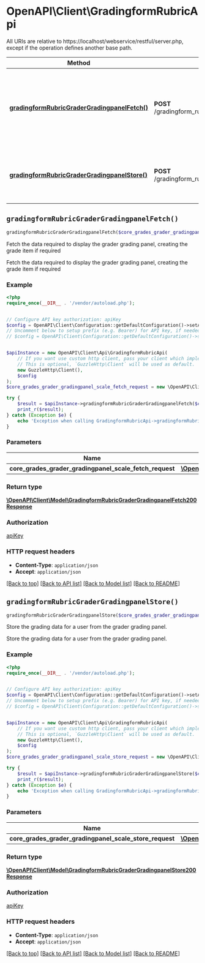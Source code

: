 # OpenAPI\Client\GradingformRubricApi

All URIs are relative to https://localhost/webservice/restful/server.php, except if the operation defines another base path.

| Method | HTTP request | Description |
| ------------- | ------------- | ------------- |
| [**gradingformRubricGraderGradingpanelFetch()**](GradingformRubricApi.md#gradingformRubricGraderGradingpanelFetch) | **POST** /gradingform_rubric_grader_gradingpanel_fetch | Fetch the data required to display the grader grading panel, creating the grade item if required |
| [**gradingformRubricGraderGradingpanelStore()**](GradingformRubricApi.md#gradingformRubricGraderGradingpanelStore) | **POST** /gradingform_rubric_grader_gradingpanel_store | Store the grading data for a user from the grader grading panel. |


## `gradingformRubricGraderGradingpanelFetch()`

```php
gradingformRubricGraderGradingpanelFetch($core_grades_grader_gradingpanel_scale_fetch_request): \OpenAPI\Client\Model\GradingformRubricGraderGradingpanelFetch200Response
```

Fetch the data required to display the grader grading panel, creating the grade item if required

Fetch the data required to display the grader grading panel, creating the grade item if required

### Example

```php
<?php
require_once(__DIR__ . '/vendor/autoload.php');


// Configure API key authorization: apiKey
$config = OpenAPI\Client\Configuration::getDefaultConfiguration()->setApiKey('Authorization', 'YOUR_API_KEY');
// Uncomment below to setup prefix (e.g. Bearer) for API key, if needed
// $config = OpenAPI\Client\Configuration::getDefaultConfiguration()->setApiKeyPrefix('Authorization', 'Bearer');


$apiInstance = new OpenAPI\Client\Api\GradingformRubricApi(
    // If you want use custom http client, pass your client which implements `GuzzleHttp\ClientInterface`.
    // This is optional, `GuzzleHttp\Client` will be used as default.
    new GuzzleHttp\Client(),
    $config
);
$core_grades_grader_gradingpanel_scale_fetch_request = new \OpenAPI\Client\Model\CoreGradesGraderGradingpanelScaleFetchRequest(); // \OpenAPI\Client\Model\CoreGradesGraderGradingpanelScaleFetchRequest

try {
    $result = $apiInstance->gradingformRubricGraderGradingpanelFetch($core_grades_grader_gradingpanel_scale_fetch_request);
    print_r($result);
} catch (Exception $e) {
    echo 'Exception when calling GradingformRubricApi->gradingformRubricGraderGradingpanelFetch: ', $e->getMessage(), PHP_EOL;
}
```

### Parameters

| Name | Type | Description  | Notes |
| ------------- | ------------- | ------------- | ------------- |
| **core_grades_grader_gradingpanel_scale_fetch_request** | [**\OpenAPI\Client\Model\CoreGradesGraderGradingpanelScaleFetchRequest**](../Model/CoreGradesGraderGradingpanelScaleFetchRequest.md)|  | |

### Return type

[**\OpenAPI\Client\Model\GradingformRubricGraderGradingpanelFetch200Response**](../Model/GradingformRubricGraderGradingpanelFetch200Response.md)

### Authorization

[apiKey](../../README.md#apiKey)

### HTTP request headers

- **Content-Type**: `application/json`
- **Accept**: `application/json`

[[Back to top]](#) [[Back to API list]](../../README.md#endpoints)
[[Back to Model list]](../../README.md#models)
[[Back to README]](../../README.md)

## `gradingformRubricGraderGradingpanelStore()`

```php
gradingformRubricGraderGradingpanelStore($core_grades_grader_gradingpanel_scale_store_request): \OpenAPI\Client\Model\GradingformRubricGraderGradingpanelStore200Response
```

Store the grading data for a user from the grader grading panel.

Store the grading data for a user from the grader grading panel.

### Example

```php
<?php
require_once(__DIR__ . '/vendor/autoload.php');


// Configure API key authorization: apiKey
$config = OpenAPI\Client\Configuration::getDefaultConfiguration()->setApiKey('Authorization', 'YOUR_API_KEY');
// Uncomment below to setup prefix (e.g. Bearer) for API key, if needed
// $config = OpenAPI\Client\Configuration::getDefaultConfiguration()->setApiKeyPrefix('Authorization', 'Bearer');


$apiInstance = new OpenAPI\Client\Api\GradingformRubricApi(
    // If you want use custom http client, pass your client which implements `GuzzleHttp\ClientInterface`.
    // This is optional, `GuzzleHttp\Client` will be used as default.
    new GuzzleHttp\Client(),
    $config
);
$core_grades_grader_gradingpanel_scale_store_request = new \OpenAPI\Client\Model\CoreGradesGraderGradingpanelScaleStoreRequest(); // \OpenAPI\Client\Model\CoreGradesGraderGradingpanelScaleStoreRequest

try {
    $result = $apiInstance->gradingformRubricGraderGradingpanelStore($core_grades_grader_gradingpanel_scale_store_request);
    print_r($result);
} catch (Exception $e) {
    echo 'Exception when calling GradingformRubricApi->gradingformRubricGraderGradingpanelStore: ', $e->getMessage(), PHP_EOL;
}
```

### Parameters

| Name | Type | Description  | Notes |
| ------------- | ------------- | ------------- | ------------- |
| **core_grades_grader_gradingpanel_scale_store_request** | [**\OpenAPI\Client\Model\CoreGradesGraderGradingpanelScaleStoreRequest**](../Model/CoreGradesGraderGradingpanelScaleStoreRequest.md)|  | |

### Return type

[**\OpenAPI\Client\Model\GradingformRubricGraderGradingpanelStore200Response**](../Model/GradingformRubricGraderGradingpanelStore200Response.md)

### Authorization

[apiKey](../../README.md#apiKey)

### HTTP request headers

- **Content-Type**: `application/json`
- **Accept**: `application/json`

[[Back to top]](#) [[Back to API list]](../../README.md#endpoints)
[[Back to Model list]](../../README.md#models)
[[Back to README]](../../README.md)
